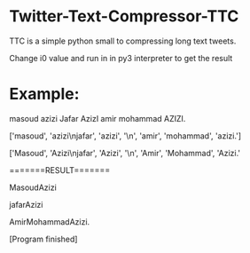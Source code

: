 # Twitter-Text-Compressor-TTC
TTC is a simple  python small to compressing long text tweets.

Change i0 value and run in in py3 interpreter to get the result

# Example:

masoud azizi
Jafar AzizI
 amir mohammad AZIZI.
 
 
['masoud', 'azizi\njafar', 'azizi', '\n', 'amir', 'mohammad', 'azizi.']


['Masoud', 'Azizi\njafar', 'Azizi', '\n', 'Amir', 'Mohammad', 'Azizi.'


=======RESULT=======


MasoudAzizi


jafarAzizi


AmirMohammadAzizi.


[Program finished]
